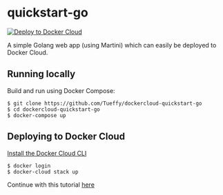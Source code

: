 # quickstart-go

[![Deploy to Docker Cloud](https://files.cloud.docker.com/images/deploy-to-dockercloud.svg)](https://cloud.docker.com/stack/deploy/)

A simple Golang web app (using Martini) which can easily be deployed to Docker Cloud.

## Running locally

Build and run using Docker Compose:

	$ git clone https://github.com/Tueffy/dockercloud-quickstart-go
	$ cd dockercloud-quickstart-go
	$ docker-compose up

## Deploying to Docker Cloud

[Install the Docker Cloud CLI](https://docs.docker.com/docker-cloud/tutorials/installing-cli/)

	$ docker login
	$ docker-cloud stack up

Continue with this tutorial [here](https://docs.docker.com/docker-cloud/tutorials/golang/)
